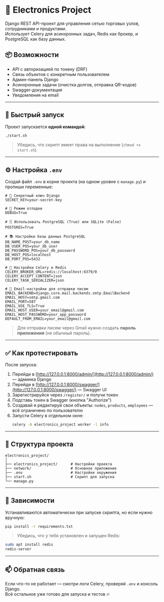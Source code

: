 # 🚀 Electronics Project

Django REST API-проект для управления сетью торговых узлов, сотрудниками и продуктами.  
Использует Celery для асинхронных задач, Redis как брокер, и PostgreSQL как базу данных.  

## 📦 Возможности

- API с авторизацией по токену (DRF)
- Связь объектов с конкретным пользователем
- Админ-панель Django
- Асинхронные задачи (очистка долгов, отправка QR-кодов)
- Swagger-документация
- Уведомления на email

---

## 🚀 Быстрый запуск

Проект запускается **одной командой**:

```bash
./start.sh
```

> Убедись, что скрипт имеет права на выполнение (`chmod +x start.sh`).

---

## ⚙️ Настройка `.env`

Создай файл `.env` в корне проекта (на одном уровне с `manage.py`) и пропиши переменные:

```env
# 🔐 Секретный ключ Django
SECRET_KEY=your-secret-key

# 🔧 Режим отладки
DEBUG=True

# 🗄️ Использовать PostgreSQL (True) или SQLite (False)
POSTGRES=True

# 📚 Настройки базы данных PostgreSQL
DB_NAME_POST=your_db_name
DB_USER_POS=your_db_user
DB_PASSWORD_POS=your_db_password
DB_HOST_POS=localhost
DB_PORT_POS=5432

# 🐇 Настройки Celery и Redis
CELERY_BROKER_URL=redis://localhost:6379/0
CELERY_ACCEPT_CONTENT=json
CELERY_TASK_SERIALIZER=json

# 📧 Email-настройки для отправки писем
EMAIL_BACKEND=django.core.mail.backends.smtp.EmailBackend
EMAIL_HOST=smtp.gmail.com
EMAIL_PORT=587
EMAIL_USE_TLS=True
EMAIL_HOST_USER=your_email@gmail.com
EMAIL_HOST_PASSWORD=your_app_password
DEFAULT_FROM_EMAIL=your_email@gmail.com
```

> Для отправки писем через Gmail нужно создать **пароль приложения** (не обычный пароль).

---

## ✅ Как протестировать

После запуска:

1. Перейди в [http://127.0.0.1:8000/admin/](http://127.0.0.1:8000/admin/) — админка Django  
2. Перейди в [http://127.0.0.1:8000/swagger/](http://127.0.0.1:8000/swagger/) — Swagger UI  
3. Зарегистрируйся через `/register/` и получи токен  
4. Подставь токен в Swagger (кнопка "Authorize")  
5. Создавай и редактируй свои объекты: `nodes`, `products`, `employees` — всё ограничено по пользователю  
6. Запусти Celery в отдельном окне:
   ```bash
   celery -A electronics_project worker -l info
   ```
---

## 📁 Структура проекта

```
electronics_project/
│
├── electronics_project/      # Настройки проекта
├── network/                  # Основное приложение
├── .env                      # Настройки окружения
├── start.sh                  # Скрипт для запуска
└── manage.py
```

---

## 🔧 Зависимости

Устанавливаются автоматически при запуске скрипта, но если нужно вручную:

```bash
pip install -r requirements.txt
```

> Убедись, что у тебя установлен и запущен Redis:
```bash
sudo apt install redis
redis-server
```

---

## 📫 Обратная связь

Если что-то не работает — смотри логи Celery, проверяй `.env` и консоль Django.  
Всё остальное уже готово для запуска и тестов 🔥